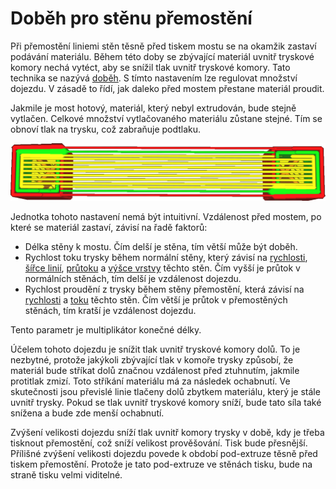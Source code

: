 Doběh pro stěnu přemostění
====
Při přemostění liniemi stěn těsně před tiskem mostu se na okamžik zastaví podávání materiálu. Během této doby se zbývající materiál uvnitř tryskové komory nechá vytéct, aby se snížil tlak uvnitř tryskové komory. Tato technika se nazývá [doběh](coasting_enable.md). S tímto nastavením lze regulovat množství dojezdu. V zásadě to řídí, jak daleko před mostem přestane materiál proudit.

Jakmile je most hotový, materiál, který nebyl extrudován, bude stejně vytlačen. Celkové množství vytlačovaného materiálu zůstane stejné. Tím se obnoví tlak na trysku, což zabraňuje podtlaku.

![Žádné vytlačování na jedné straně mostu a další vytlačování na druhé straně](../../../articles/images/bridge_wall_coast.png)

Jednotka tohoto nastavení nemá být intuitivní. Vzdálenost před mostem, po které se materiál zastaví, závisí na řadě faktorů:
* Délka stěny k mostu. Čím delší je stěna, tím větší může být doběh.
* Rychlost toku trysky během normální stěny, který závisí na [rychlosti](../speed/speed_wall.md), [šířce linií](../resolution/wall_line_width.md), [průtoku](../material/wall_material_flow.md) a [výšce vrstvy](../resolution/layer_height.md) těchto stěn. Čím vyšší je průtok v normálních stěnách, tím delší je vzdálenost dojezdu.
* Rychlost proudění z trysky během stěny přemostění, která závisí na [rychlosti](bridge_wall_speed.md) a [toku](bridge_wall_material_flow.md) těchto stěn. Čím větší je průtok v přemostěných stěnách, tím kratší je vzdálenost dojezdu.

Tento parametr je multiplikátor konečné délky.

Účelem tohoto dojezdu je snížit tlak uvnitř tryskové komory dolů. To je nezbytné, protože jakýkoli zbývající tlak v komoře trysky způsobí, že materiál bude stříkat dolů značnou vzdálenost před ztuhnutím, jakmile protitlak zmizí. Toto stříkání materiálu má za následek ochabnutí. Ve skutečnosti jsou převislé linie tlačeny dolů zbytkem materiálu, který je stále uvnitř trysky. Pokud se tlak uvnitř tryskové komory sníží, bude tato síla také snížena a bude zde menší ochabnutí.

Zvýšení velikosti dojezdu sníží tlak uvnitř komory trysky v době, kdy je třeba tisknout přemostění, což sníží velikost prověšování. Tisk bude přesnější. Přílišné zvýšení velikosti dojezdu povede k období pod-extruze těsně před tiskem přemostění. Protože je tato pod-extruze ve stěnách tisku, bude na straně tisku velmi viditelné.